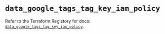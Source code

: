 # `data_google_tags_tag_key_iam_policy`

Refer to the Terraform Registory for docs: [`data_google_tags_tag_key_iam_policy`](https://registry.terraform.io/providers/hashicorp/google-beta/4.67.0/docs/data-sources/google_tags_tag_key_iam_policy).
